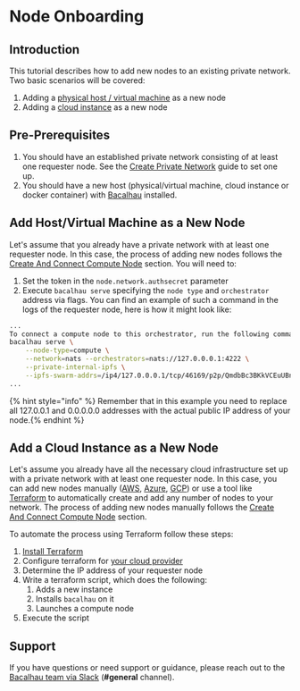 # Node Onboarding

## Introduction

This tutorial describes how to add new nodes to an existing private network. Two basic scenarios will be covered:

1. Adding a [physical host / virtual machine](quick-start-docker.md#add-host--virtual-machine-as-a-new-node) as a new node
2. Adding a [cloud instance](quick-start-docker.md#add-a-cloud-instance-as-a-new-node) as a new node[​](http://localhost:3000/setting-up/running-node/quick-start-docker#pre-prerequisites)

## Pre-Prerequisites

1. You should have an established private network consisting of at least one requester node. See the [Create Private Network](../../getting-started/create-private-network.md) guide to set one up.
2. You should have a new host (physical/virtual machine, cloud instance or docker container) with [Bacalhau](../../getting-started/installation.md) installed.[​](http://localhost:3000/setting-up/running-node/quick-start-docker#add-host--virtual-machine-as-a-new-node)

## Add Host/Virtual Machine as a New Node

Let's assume that you already have a private network with at least one requester node. In this case, the process of adding new nodes follows the [Create And Connect Compute Node](../../getting-started/create-private-network.md#create-and-connect-compute-node) section. You will need to:

1. Set the token in the `node.network.authsecret` parameter
2. Execute `bacalhau serve` specifying the `node type` and `orchestrator` address via flags. You can find an example of such a command in the logs of the requester node, here is how it might look like:

```bash
...
To connect a compute node to this orchestrator, run the following command in your shell:
bacalhau serve \
    --node-type=compute \
    --network=nats --orchestrators=nats://127.0.0.0.1:4222 \
    --private-internal-ipfs \
    --ipfs-swarm-addrs=/ip4/127.0.0.0.1/tcp/46169/p2p/QmdbBc3BKkVCEuUBnAJm85gaPn6cKnFEEi96khwJSEaLFe 
...
```

{% hint style="info" %}
Remember that in this example you need to replace all 127.0.0.1 and 0.0.0.0.0 addresses with the actual public IP address of your node.[​](http://localhost:3000/setting-up/running-node/quick-start-docker#add-a-cloud-instance-as-a-new-node)
{% endhint %}

## Add a Cloud Instance as a New Node

Let's assume you already have all the necessary cloud infrastructure set up with a private network with at least one requester node. In this case, you can add new nodes manually ([AWS](https://docs.aws.amazon.com/AWSEC2/latest/UserGuide/EC2\_GetStarted.html), [Azure](https://learn.microsoft.com/en-us/azure/virtual-machines/linux/quick-create-cli), [GCP](https://cloud.google.com/compute/docs/machine-images/create-instance-from-machine-image)) or use a tool like [Terraform](https://developer.hashicorp.com/terraform/tutorials) to automatically create and add any number of nodes to your network. The process of adding new nodes manually follows the [Create And Connect Compute Node](../../getting-started/create-private-network.md#create-and-connect-compute-node) section.

To automate the process using Terraform follow these steps:

1. [Install Terraform](https://developer.hashicorp.com/terraform/tutorials/aws-get-started/install-cli)
2. Configure terraform for [your cloud provider](https://developer.hashicorp.com/terraform/tutorials)
3. Determine the IP address of your requester node
4. Write a terraform script, which does the following:
   1. Adds a new instance
   2. Installs `bacalhau` on it
   3. Launches a compute node
5. Execute the script

## Support <a href="#support" id="support"></a>

If you have questions or need support or guidance, please reach out to the [Bacalhau team via Slack](https://bacalhauproject.slack.com/ssb/redirect) (**#general** channel).
